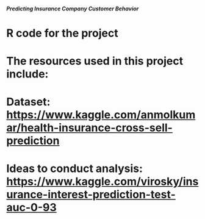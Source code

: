 ##### Predicting Insurance Company Customer Behavior #####

# R code for the project

# The resources used in this project include:
# Dataset: https://www.kaggle.com/anmolkumar/health-insurance-cross-sell-prediction
# Ideas to conduct analysis: https://www.kaggle.com/virosky/insurance-interest-prediction-test-auc-0-93
